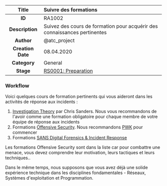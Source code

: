 | Title                       | Suivre des formations         |
|:---------------------------:|:--------------------|
| **ID**                      | RA1002            |
| **Description**             | Suivez des cours de formation pour acquérir des connaissances pertinentes   |
| **Author**                  | @atc_project        |
| **Creation Date**           | 08.04.2020 |
| **Category**                | General      |
| **Stage**                   |[RS0001: Preparation](../Response_Stages/RS0001.md)| 

### Workflow

Voici quelques cours de formation pertinents qui vous aideront dans les activités de réponse aux incidents :  

1. [Investigation Theory](https://chrissanders.org/training/investigationtheory/) par Chris Sanders. Nous vous recommandons de l'avoir comme une formation obligatoire pour chaque membre de votre équipe de réponse aux incidents  
2. Formations [Offensive Security](https://www.offensive-security.com/courses-and-certifications/). Nous recommandons [PWK](https://www.offensive-security.com/pwk-oscp/) pour commencer  
3. Formations [SANS Digital Forensics & Incident Response](https://digital-forensics.sans.org/training/courses)   

Les formations Offensive Security sont dans la liste car pour combattre une menace, vous devez comprendre leur motivation, leurs tactiques et leurs techniques.. 

Dans le même temps, nous supposons que vous avez déjà une solide expérience technique dans les disciplines fondamentales - Réseaux, Systèmes d'exploitation et Programmation.  
